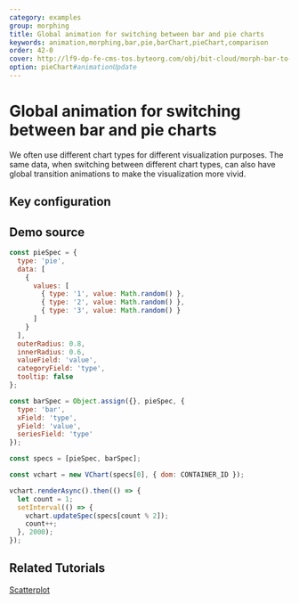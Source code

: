 ```yaml
---
category: examples
group: morphing
title: Global animation for switching between bar and pie charts
keywords: animation,morphing,bar,pie,barChart,pieChart,comparison
order: 42-0
cover: http://lf9-dp-fe-cms-tos.byteorg.com/obj/bit-cloud/morph-bar-to-pie.gif
option: pieChart#animationUpdate
---
```


# Global animation for switching between bar and pie charts

We often use different chart types for different visualization purposes. The same data, when switching between different chart types, can also have global transition animations to make the visualization more vivid.

## Key configuration

## Demo source

```javascript livedemo
const pieSpec = {
  type: 'pie',
  data: [
    {
      values: [
        { type: '1', value: Math.random() },
        { type: '2', value: Math.random() },
        { type: '3', value: Math.random() }
      ]
    }
  ],
  outerRadius: 0.8,
  innerRadius: 0.6,
  valueField: 'value',
  categoryField: 'type',
  tooltip: false
};

const barSpec = Object.assign({}, pieSpec, {
  type: 'bar',
  xField: 'type',
  yField: 'value',
  seriesField: 'type'
});

const specs = [pieSpec, barSpec];

const vchart = new VChart(specs[0], { dom: CONTAINER_ID });

vchart.renderAsync().then(() => {
  let count = 1;
  setInterval(() => {
    vchart.updateSpec(specs[count % 2]);
    count++;
  }, 2000);
});
```

## Related Tutorials

[Scatterplot](link)
